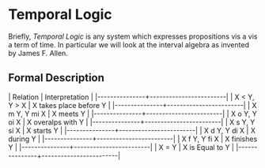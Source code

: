 # Temporal Logic

Briefly, _Temporal Logic_ is any system which expresses propositions vis a vis a
term of time. In particular we will look at the interval algebra as invented by
James F. Allen.

## Formal Description 

| Relation      | Interpretation         |
|---------------+------------------------|
| X < Y, Y > X  | X takes place before Y |
|---------------+------------------------|
| X m Y, Y mi X | X meets Y              |
|---------------+------------------------|
| X o Y, Y oi X | X overalps with Y      |
|---------------+------------------------|
| X s Y, Y si X | X starts Y             |
|---------------+------------------------|
| X d Y, Y di X | X during Y             |
|---------------+------------------------|
| X f Y, Y fi X | X finishes Y           |
|---------------+------------------------|
| X = Y         | X is Equal to Y        |
|---------------+------------------------|

